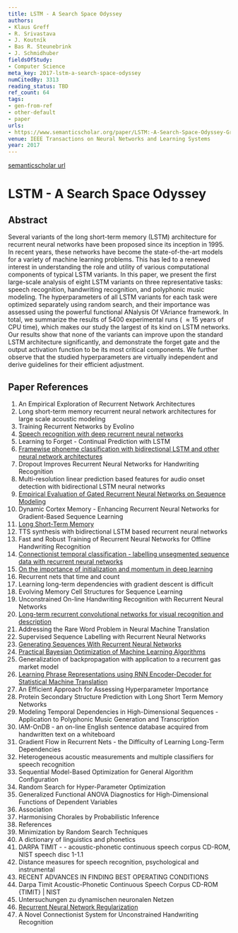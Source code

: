 ```yaml
---
title: LSTM - A Search Space Odyssey
authors:
- Klaus Greff
- R. Srivastava
- J. Koutník
- Bas R. Steunebrink
- J. Schmidhuber
fieldsOfStudy:
- Computer Science
meta_key: 2017-lstm-a-search-space-odyssey
numCitedBy: 3313
reading_status: TBD
ref_count: 64
tags:
- gen-from-ref
- other-default
- paper
urls:
- https://www.semanticscholar.org/paper/LSTM:-A-Search-Space-Odyssey-Greff-Srivastava/a7976c2bacfbb194ddbe7fd10c2e50a545cf4081?sort=total-citations
venue: IEEE Transactions on Neural Networks and Learning Systems
year: 2017
---
```


[semanticscholar url](https://www.semanticscholar.org/paper/LSTM:-A-Search-Space-Odyssey-Greff-Srivastava/a7976c2bacfbb194ddbe7fd10c2e50a545cf4081?sort=total-citations)

# LSTM - A Search Space Odyssey

## Abstract

Several variants of the long short-term memory (LSTM) architecture for recurrent neural networks have been proposed since its inception in 1995. In recent years, these networks have become the state-of-the-art models for a variety of machine learning problems. This has led to a renewed interest in understanding the role and utility of various computational components of typical LSTM variants. In this paper, we present the first large-scale analysis of eight LSTM variants on three representative tasks: speech recognition, handwriting recognition, and polyphonic music modeling. The hyperparameters of all LSTM variants for each task were optimized separately using random search, and their importance was assessed using the powerful functional ANalysis Of VAriance framework. In total, we summarize the results of 5400 experimental runs ( $\approx 15$  years of CPU time), which makes our study the largest of its kind on LSTM networks. Our results show that none of the variants can improve upon the standard LSTM architecture significantly, and demonstrate the forget gate and the output activation function to be its most critical components. We further observe that the studied hyperparameters are virtually independent and derive guidelines for their efficient adjustment.

## Paper References

1. An Empirical Exploration of Recurrent Network Architectures
2. Long short-term memory recurrent neural network architectures for large scale acoustic modeling
3. Training Recurrent Networks by Evolino
4. [Speech recognition with deep recurrent neural networks](2013-speech-recognition-with-deep-recurrent-neural-networks)
5. Learning to Forget - Continual Prediction with LSTM
6. [Framewise phoneme classification with bidirectional LSTM and other neural network architectures](2005-framewise-phoneme-classification-with-bidirectional-lstm-and-other-neural-network-architectures)
7. Dropout Improves Recurrent Neural Networks for Handwriting Recognition
8. Multi-resolution linear prediction based features for audio onset detection with bidirectional LSTM neural networks
9. [Empirical Evaluation of Gated Recurrent Neural Networks on Sequence Modeling](2014-empirical-evaluation-of-gated-recurrent-neural-networks-on-sequence-modeling)
10. Dynamic Cortex Memory - Enhancing Recurrent Neural Networks for Gradient-Based Sequence Learning
11. [Long Short-Term Memory](1997-long-short-term-memory)
12. TTS synthesis with bidirectional LSTM based recurrent neural networks
13. Fast and Robust Training of Recurrent Neural Networks for Offline Handwriting Recognition
14. [Connectionist temporal classification - labelling unsegmented sequence data with recurrent neural networks](2006-connectionist-temporal-classification-labelling-unsegmented-sequence-data-with-recurrent-neural-networks)
15. [On the importance of initialization and momentum in deep learning](2013-on-the-importance-of-initialization-and-momentum-in-deep-learning)
16. Recurrent nets that time and count
17. Learning long-term dependencies with gradient descent is difficult
18. Evolving Memory Cell Structures for Sequence Learning
19. Unconstrained On-line Handwriting Recognition with Recurrent Neural Networks
20. [Long-term recurrent convolutional networks for visual recognition and description](2015-long-term-recurrent-convolutional-networks-for-visual-recognition-and-description)
21. Addressing the Rare Word Problem in Neural Machine Translation
22. Supervised Sequence Labelling with Recurrent Neural Networks
23. [Generating Sequences With Recurrent Neural Networks](2013-generating-sequences-with-recurrent-neural-networks)
24. [Practical Bayesian Optimization of Machine Learning Algorithms](2012-practical-bayesian-optimization-of-machine-learning-algorithms)
25. Generalization of backpropagation with application to a recurrent gas market model
26. [Learning Phrase Representations using RNN Encoder-Decoder for Statistical Machine Translation](2014-learning-phrase-representations-using-rnn-encoder-decoder-for-statistical-machine-translation)
27. An Efficient Approach for Assessing Hyperparameter Importance
28. Protein Secondary Structure Prediction with Long Short Term Memory Networks
29. Modeling Temporal Dependencies in High-Dimensional Sequences - Application to Polyphonic Music Generation and Transcription
30. IAM-OnDB - an on-line English sentence database acquired from handwritten text on a whiteboard
31. Gradient Flow in Recurrent Nets - the Difficulty of Learning Long-Term Dependencies
32. Heterogeneous acoustic measurements and multiple classifiers for speech recognition
33. Sequential Model-Based Optimization for General Algorithm Configuration
34. Random Search for Hyper-Parameter Optimization
35. Generalized Functional ANOVA Diagnostics for High-Dimensional Functions of Dependent Variables
36. Association
37. Harmonising Chorales by Probabilistic Inference
38. References
39. Minimization by Random Search Techniques
40. A dictionary of linguistics and phonetics
41. DARPA TIMIT - - acoustic-phonetic continuous speech corpus CD-ROM, NIST speech disc 1-1.1
42. Distance measures for speech recognition, psychological and instrumental
43. RECENT ADVANCES IN FINDING BEST OPERATING CONDITIONS
44. Darpa Timit Acoustic-Phonetic Continuous Speech Corpus CD-ROM {TIMIT} | NIST
45. Untersuchungen zu dynamischen neuronalen Netzen
46. [Recurrent Neural Network Regularization](2014-recurrent-neural-network-regularization)
47. A Novel Connectionist System for Unconstrained Handwriting Recognition
